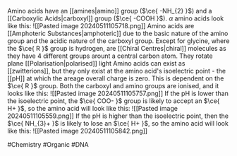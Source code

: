 Amino acids have an [[amines|amino]] group ($\ce{ -NH_{2} }$) and a [[Carboxylic Acids|carboxyl]] group ($\ce{ -COOH }$). $\alpha$ amino acids look like this:
![[Pasted image 20240511105718.png]]
Amino acids are [[Amphoteric Substances|amphoteric]] due to the basic nature of the amino group and the acidic nature of the carboxyl group. Except for glycine, where the $\ce{ R }$ group is hydrogen, are [[Chiral Centres|chiral]] molecules as they have 4 different groups arount a central carbon atom. They rotate plane [[Polarisation|polarised]] light
Amino acids can exist as [[zwitterions]], but they only exist at the amino acid's isoelectric point - the [[pH]] at which the areage overall charge is zero. This is dependent on the $\ce{ R }$ group. Both the carboxyl and amino groups are ionised, and it looks like this:
![[Pasted image 20240511105757.png]]
If the pH is lower than the isoelectric point, the $\ce{ COO- }$ group is likely to accept an $\ce{ H+ }$, so the amino acid will look like this:
![[Pasted image 20240511105559.png]]
If the pH is higher than the isoelectric point, then the $\ce{ NH_{3}+ }$ is likely to lose an $\ce{ H+ }$, so the amino acid will look like this:
![[Pasted image 20240511105842.png]]

#Chemistry #Organic #DNA 